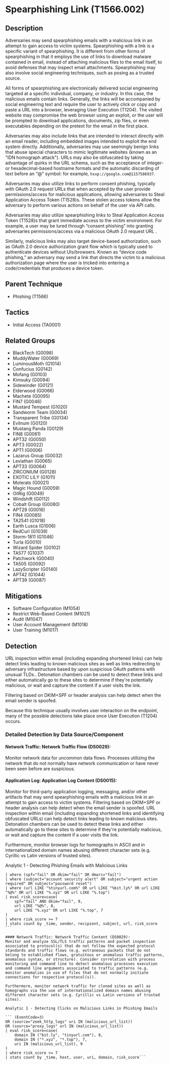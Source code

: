 # Spearphishing Link (T1566.002)

## Description
Adversaries may send spearphishing emails with a malicious link in an attempt to gain access to victim systems. Spearphishing with a link is a specific variant of spearphishing. It is different from other forms of spearphishing in that it employs the use of links to download malware contained in email, instead of attaching malicious files to the email itself, to avoid defenses that may inspect email attachments. Spearphishing may also involve social engineering techniques, such as posing as a trusted source.

All forms of spearphishing are electronically delivered social engineering targeted at a specific individual, company, or industry. In this case, the malicious emails contain links. Generally, the links will be accompanied by social engineering text and require the user to actively click or copy and paste a URL into a browser, leveraging User Execution (T1204). The visited website may compromise the web browser using an exploit, or the user will be prompted to download applications, documents, zip files, or even executables depending on the pretext for the email in the first place.

Adversaries may also include links that are intended to interact directly with an email reader, including embedded images intended to exploit the end system directly. Additionally, adversaries may use seemingly benign links that abuse special characters to mimic legitimate websites (known as an "IDN homograph attack"). URLs may also be obfuscated by taking advantage of quirks in the URL schema, such as the acceptance of integer- or hexadecimal-based hostname formats and the automatic discarding of text before an “@” symbol: for example, `hxxp://google.com@1157586937`.

Adversaries may also utilize links to perform consent phishing, typically with OAuth 2.0 request URLs that when accepted by the user provide permissions/access for malicious applications, allowing adversaries to  Steal Application Access Token (T1528)s. These stolen access tokens allow the adversary to perform various actions on behalf of the user via API calls. 

Adversaries may also utilize spearphishing links to Steal Application Access Token (T1528)s that grant immediate access to the victim environment. For example, a user may be lured through “consent phishing” into granting adversaries permissions/access via a malicious OAuth 2.0 request URL .

Similarly, malicious links may also target device-based authorization, such as OAuth 2.0 device authorization grant flow which is typically used to authenticate devices without UIs/browsers. Known as “device code phishing,” an adversary may send a link that directs the victim to a malicious authorization page where the user is tricked into entering a code/credentials that produces a device token.

## Parent Technique
- Phishing (T1566)

## Tactics
- Initial Access (TA0001)

## Related Groups
- BlackTech (G0098)
- MuddyWater (G0069)
- LuminousMoth (G1014)
- Confucius (G0142)
- Mofang (G0103)
- Kimsuky (G0094)
- Sidewinder (G0121)
- Elderwood (G0066)
- Machete (G0095)
- FIN7 (G0046)
- Mustard Tempest (G1020)
- Sandworm Team (G0034)
- Transparent Tribe (G0134)
- Evilnum (G0120)
- Mustang Panda (G0129)
- FIN8 (G0061)
- APT32 (G0050)
- APT3 (G0022)
- APT1 (G0006)
- Lazarus Group (G0032)
- Leviathan (G0065)
- APT33 (G0064)
- ZIRCONIUM (G0128)
- EXOTIC LILY (G1011)
- Molerats (G0021)
- Magic Hound (G0059)
- OilRig (G0049)
- Windshift (G0112)
- Cobalt Group (G0080)
- APT29 (G0016)
- FIN4 (G0085)
- TA2541 (G1018)
- Earth Lusca (G1006)
- RedCurl (G1039)
- Storm-1811 (G1046)
- Turla (G0010)
- Wizard Spider (G0102)
- TA577 (G1037)
- Patchwork (G0040)
- TA505 (G0092)
- LazyScripter (G0140)
- APT42 (G1044)
- APT39 (G0087)

## Mitigations
- Software Configuration (M1054)
- Restrict Web-Based Content (M1021)
- Audit (M1047)
- User Account Management (M1018)
- User Training (M1017)

## Detection
URL inspection within email (including expanding shortened links) can help detect links leading to known malicious sites as well as links redirecting to adversary infrastructure based by upon suspicious OAuth patterns with unusual TLDs.. Detonation chambers can be used to detect these links and either automatically go to these sites to determine if they're potentially malicious, or wait and capture the content if a user visits the link.

Filtering based on DKIM+SPF or header analysis can help detect when the email sender is spoofed.

Because this technique usually involves user interaction on the endpoint, many of the possible detections take place once User Execution (T1204) occurs.

### Detailed Detection by Data Source/Component
#### Network Traffic: Network Traffic Flow (DS0029): 
Monitor network data for uncommon data flows. Processes utilizing the network that do not normally have network communication or have never been seen before are suspicious.

#### Application Log: Application Log Content (DS0015): 
Monitor for third-party application logging, messaging, and/or other artifacts that may send spearphishing emails with a malicious link in an attempt to gain access to victim systems. Filtering based on DKIM+SPF or header analysis can help detect when the email sender is spoofed. URL inspection within email (including expanding shortened links and identifying obfuscated URLs) can help detect links leading to known malicious sites. Detonation chambers can be used to detect these links and either automatically go to these sites to determine if they're potentially malicious, or wait and capture the content if a user visits the link.

Furthermore, monitor browser logs for homographs in ASCII and in internationalized domain names abusing different character sets (e.g. Cyrillic vs Latin versions of trusted sites).

Analytic 1 - Detecting Phishing Emails with Malicious Links

```(source="o365_audit" OR source="gmail_logs" OR source="email_gateway")
| where (spf="fail" OR dkim="fail" OR dmarc="fail")
| where (subject="account security alert" OR subject="urgent action required" OR subject="password reset")
| where (url LIKE "%tinyurl.com%" OR url LIKE "%bit.ly%" OR url LIKE "%@%" OR url LIKE "%.xyz" OR url LIKE "%.top")
| eval risk_score=case(
    spf="fail" AND dkim="fail", 9,
    url LIKE "%@%", 8,
    url LIKE "%.xyz" OR url LIKE "%.top", 7
)
| where risk_score >= 7
| stats count by _time, sender, recipient, subject, url, risk_score ```

#### Network Traffic: Network Traffic Content (DS0029): 
Monitor and analyze SSL/TLS traffic patterns and packet inspection associated to protocol(s) that do not follow the expected protocol standards and traffic flows (e.g. extraneous packets that do not belong to established flows, gratuitous or anomalous traffic patterns, anomalous syntax, or structure). Consider correlation with process monitoring and command line to detect anomalous processes execution and command line arguments associated to traffic patterns (e.g. monitor anomalies in use of files that do not normally initiate connections for respective protocol(s)).

Furthermore, monitor network traffic for cloned sites as well as homographs via the use of internationalized domain names abusing different character sets (e.g. Cyrillic vs Latin versions of trusted sites). 

Analytic 1 - Detecting Clicks on Malicious Links in Phishing Emails

``` (EventCode=3)
OR (source="zeek_http_logs" uri IN (malicious_url_list))
OR (source="proxy_logs" url IN (malicious_url_list))
| eval risk_score=case(
    domain IN ("bit.ly", "tinyurl.com"), 8,
    domain IN ("*.xyz", "*.top"), 7,
    uri IN (malicious_url_list), 9
)
| where risk_score >= 7
| stats count by _time, host, user, uri, domain, risk_score```

